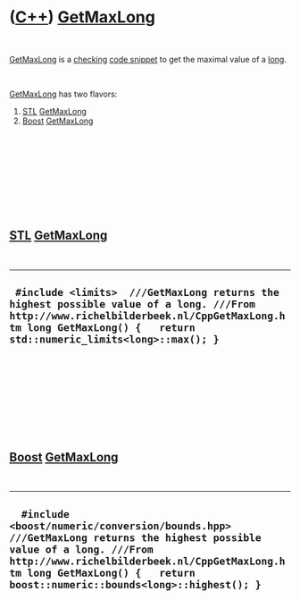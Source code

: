 
 

 

 

 

 

([C++](Cpp.md)) [GetMaxLong](CppGetMaxLong.md)
================================================

 

[GetMaxLong](CppGetMaxLong.md) is a [checking](CppCheck.md) [code
snippet](CppCodeSnippets.md) to get the maximal value of a
[long](CppLong.md).

 

[GetMaxLong](CppGetMaxLong.md) has two flavors:

1.  [STL](CppStl.md) [GetMaxLong](CppGetMaxLong.md)
2.  [Boost](CppBoost.md) [GetMaxLong](CppGetMaxLong.md)

 

 

 

 

 

[STL](CppStl.md) [GetMaxLong](CppGetMaxLong.md)
-------------------------------------------------

 

  -------------------------------------------------------------------------------------------------------------------------------------------------------------------------------------------------------------
  ` #include <limits>  ///GetMaxLong returns the highest possible value of a long. ///From http://www.richelbilderbeek.nl/CppGetMaxLong.htm long GetMaxLong() {   return std::numeric_limits<long>::max(); }`
  -------------------------------------------------------------------------------------------------------------------------------------------------------------------------------------------------------------

 

 

 

 

 

[Boost](CppBoost.md) [GetMaxLong](CppGetMaxLong.md)
-----------------------------------------------------

 

  --------------------------------------------------------------------------------------------------------------------------------------------------------------------------------------------------------------------------------------------------
  `  #include <boost/numeric/conversion/bounds.hpp>  ///GetMaxLong returns the highest possible value of a long. ///From http://www.richelbilderbeek.nl/CppGetMaxLong.htm long GetMaxLong() {   return boost::numeric::bounds<long>::highest(); }`
  --------------------------------------------------------------------------------------------------------------------------------------------------------------------------------------------------------------------------------------------------

 

 

 

 

 

 

